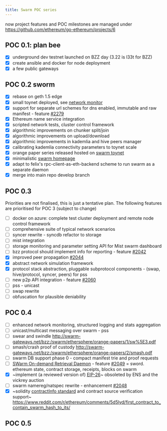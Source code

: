 ```yaml
---
title: Swarm POC series
---
```

now project features and POC milestones are managed under
https://github.com/ethereum/go-ethereum/projects/6

## POC 0.1: plan bee

* [x] underground dev testnet launched on BZZ day (3.22 is l33t for BZZ)
* [x] create ansible and docker for node deployment
* [x] a few public gateways 

## POC 0.2 sworm 

* [x] rebase on geth 1.5 edge
* [x] small toynet deployed, see [network monitor](http://146.185.130.117/)
* [x] support for separate url schemes for dns enabled, immutable and raw manifest - feature [#2279](https://github.com/ethereum/go-ethereum/issues/2279)
* [x] Ethereum name service integration
* [x] scripted network tests, cluster control framework
* [x] algorithmic improvements on chunker split/join
* [x] algorithmic improvements on upload/download
* [x] algorithmic improvements in kademlia and hive peers manager 
* [x] calibrating kademlia connectivity parameters to toynet scale
* [x] orange paper series released hosted on [swarm toynet](http://swarm-gateways.net/bzz:/swarm#the-thsphr-orange-papers)
* [x] minimalistic [swarm homepage](http://swarm-gateways.net/bzz:/swarm)
* [x] adapt to felix's rpc-client-as-eth-backend scheme to run swarm as a separate daemon 
* [x] merge into main repo develop branch

## POC 0.3 

Priorities are not finalised, this is just a tentative plan.
The following features are prioritised for POC 3 (subject to change)

* [ ] docker on azure: complete test cluster deployment and remote node control framework
* [ ] comprehensive suite of typical network scenarios
* [ ] syncer rewrite - syncdb refactor to storage
* [ ] mist integration
* [ ] storage monitoring and parameter setting API for Mist swarm dashboard
* [ ] bzz protocol should implement info for reporting - feature [#2042](https://github.com/ethereum/go-ethereum/issues/2042)
* [x] improved peer propagation [#2044](https://github.com/ethereum/go-ethereum/issues/2044)
* [x] abstract network simulation framework 
* [x] protocol stack abstraction, pluggable subprotocol components - (swap, hive/protocol, syncer, peers) for pss
* [ ] new p2p API integration - feature [#2060](https://github.com/ethereum/go-ethereum/issues/2060)
* [ ] pss - unicast
* [ ] swap rewrite
* [ ] obfuscation for plausible deniability

## POC 0.4

* [ ] enhanced network monitoring, structured logging and stats aggregation
* [ ] unicast/multicast messaging over swarm - pss 
* [ ] swear and swindle http://swarm-gateways.net/bzz:/swarm/ethersphere/orange-papers/1/sw%5E3.pdf
* [ ] smash/crash proof of custody http://swarm-gateways.net/bzz:/swarm/ethersphere/orange-papers/2/smash.pdf
* [ ] swarm DB support phase 0 - compact manifest trie and proof requests
* [ ] [SWarm On-demand Retrieval Daemon](https://gist.github.com/zelig/aa6eb43615e12d834d9f) - feature [#2049](https://github.com/ethereum/go-ethereum/issues/2049) = sword. ethereum state, contract storage, receipts, blocks on swarm
* [x] ~implement (a reviewed version of) [EIP-26](https://github.com/ethereum/EIPs/issues/26)~ obsoleted by ENS and the vickrey auction
* [ ] swarm namereg/natspec rewrite - enhancement [#2048](https://github.com/ethereum/go-ethereum/issues/2048)
* [x] ~solidity [contractInfo standard](https://github.com/ethereum/solidity/pull/645) and contract source verification support~ https://www.reddit.com/r/ethereum/comments/5d5lyd/first_contract_to_contain_swarm_hash_to_its/

## POC 0.5 